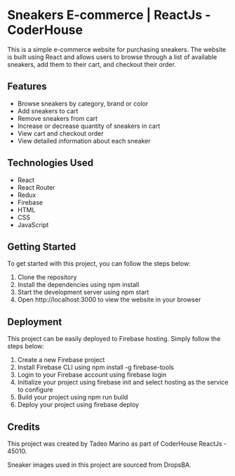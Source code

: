 # Sneakers E-commerce | ReactJs - CoderHouse

This is a simple e-commerce website for purchasing sneakers. The website is built using React and allows users to browse through a list of available sneakers, add them to their cart, and checkout their order.

## Features
- Browse sneakers by category, brand or color
- Add sneakers to cart
- Remove sneakers from cart
- Increase or decrease quantity of sneakers in cart
- View cart and checkout order
- View detailed information about each sneaker
<!-- Search for specific sneakers -->
<!-- Responsive design for desktop and mobile devices -->

## Technologies Used
- React
- React Router
- Redux
- Firebase
- HTML
- CSS
- JavaScript

## Getting Started

To get started with this project, you can follow the steps below:

1. Clone the repository
2. Install the dependencies using npm install
3. Start the development server using npm start
4. Open http://localhost:3000 to view the website in your browser

## Deployment

This project can be easily deployed to Firebase hosting. Simply follow the steps below:

1. Create a new Firebase project
2. Install Firebase CLI using npm install -g firebase-tools
3. Login to your Firebase account using firebase login
4. Initialize your project using firebase init and select hosting as the service to configure
5. Build your project using npm run build
6. Deploy your project using firebase deploy

## Credits

This project was created by Tadeo Marino as part of CoderHouse ReactJs - 45010. 

Sneaker images used in this project are sourced from DropsBA.